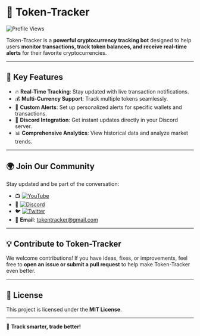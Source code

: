 # 🚀 Token-Tracker

![Profile Views](https://komarev.com/ghpvc/?username=Token-Tracker&color=blue)

Token-Tracker is a **powerful cryptocurrency tracking bot** designed to help users **monitor transactions, track token balances, and receive real-time alerts** for their favorite cryptocurrencies.

---

## 🌟 Key Features
- 🔥 **Real-Time Tracking**: Stay updated with live transaction notifications.
- 💰 **Multi-Currency Support**: Track multiple tokens seamlessly.
- 🔔 **Custom Alerts**: Set up personalized alerts for specific wallets and transactions.
- 🤖 **Discord Integration**: Get instant updates directly in your Discord server.
- 📊 **Comprehensive Analytics**: View historical data and analyze market trends.

---

## 🌍 Join Our Community
Stay updated and be part of the conversation:
- 📺 [![YouTube](https://img.shields.io/badge/YouTube-FF0000?style=for-the-badge&logo=youtube&logoColor=white)](https://www.youtube.com/@Official_TokenTracker)
- 💬 [![Discord](https://img.shields.io/badge/Discord-5865F2?style=for-the-badge&logo=discord&logoColor=white)](https://discord.gg/qcyFFbxY9X)
- 🐦 [![Twitter](https://img.shields.io/badge/Twitter-1DA1F2?style=for-the-badge&logo=twitter&logoColor=white)](https://x.com/TokenTrack74022)
- 📧 **Email**: [tokentracker@gmail.com](mailto:tokentracker@gmail.com)

---

## 💡 Contribute to Token-Tracker
We welcome contributions! If you have ideas, fixes, or improvements, feel free to **open an issue or submit a pull request** to help make Token-Tracker even better.

---

## 📜 License
This project is licensed under the **MIT License**.

---

🚀 **Track smarter, trade better!**

